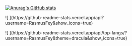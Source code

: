 [![Anurag's GitHub stats](https://github-readme-stats.vercel.app/api?username=RasmusFey&theme=dracula)](https://github.com/anuraghazra/github-readme-stats)
<p>
![ ](https://github-readme-stats.vercel.app/api?username=RasmusFey&show_icons=true)
 <p>
![ ](https://github-readme-stats.vercel.app/api/top-langs/?username=RasmusFey&theme=dracula&show_icons=true)
